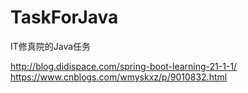 # TaskForJava
IT修真院的Java任务

http://blog.didispace.com/spring-boot-learning-21-1-1/
https://www.cnblogs.com/wmyskxz/p/9010832.html
